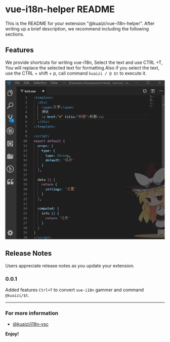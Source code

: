 # vue-i18n-helper README

This is the README for your extension "@kuaizi/vue-i18n-helper". After writing up a brief description, we recommend including the following sections.

## Features

We provide shortcuts for writing vue-i18n, Select the text and use CTRL +T, You will replace the selected text for formatting.Also if you select the text, use the CTRL + shift + p, call command ` kuaizi / @ $t ` to execute it.

![feature X](images/demo.gif)

## Release Notes

Users appreciate release notes as you update your extension.

### 0.0.1

Added features `Ctrl+T` to convert `vue-i18n` gammer and command `@kuaizi/$t`.

-----------------------------------------------------------------------------------------------------------

### For more information

* [@kuaizi/i18n-vsc](https://github.com/Kuaizi-co/i18n/tree/dev/packages/%40kuaizi/i18n-vsc)

**Enjoy!**
